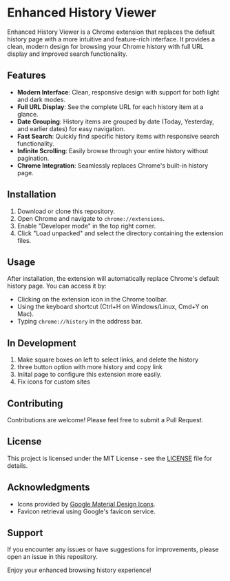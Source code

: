 # Enhanced History Viewer

Enhanced History Viewer is a Chrome extension that replaces the default history page with a more intuitive and feature-rich interface. It provides a clean, modern design for browsing your Chrome history with full URL display and improved search functionality.

## Features

- **Modern Interface**: Clean, responsive design with support for both light and dark modes.
- **Full URL Display**: See the complete URL for each history item at a glance.
- **Date Grouping**: History items are grouped by date (Today, Yesterday, and earlier dates) for easy navigation.
- **Fast Search**: Quickly find specific history items with responsive search functionality.
- **Infinite Scrolling**: Easily browse through your entire history without pagination.
- **Chrome Integration**: Seamlessly replaces Chrome's built-in history page.

## Installation

1. Download or clone this repository.
2. Open Chrome and navigate to `chrome://extensions`.
3. Enable "Developer mode" in the top right corner.
4. Click "Load unpacked" and select the directory containing the extension files.

## Usage

After installation, the extension will automatically replace Chrome's default history page. You can access it by:

- Clicking on the extension icon in the Chrome toolbar.
- Using the keyboard shortcut (Ctrl+H on Windows/Linux, Cmd+Y on Mac).
- Typing `chrome://history` in the address bar.

## In Development

1. Make square boxes on left to select links, and delete the history
2. three button option with more history and copy link
3. Iniital page to configure this extension more easily.
4. Fix icons for custom sites

## Contributing

Contributions are welcome! Please feel free to submit a Pull Request.

## License

This project is licensed under the MIT License - see the [LICENSE](LICENSE) file for details.

## Acknowledgments

- Icons provided by [Google Material Design Icons](https://material.io/resources/icons/).
- Favicon retrieval using Google's favicon service.

## Support

If you encounter any issues or have suggestions for improvements, please open an issue in this repository.

Enjoy your enhanced browsing history experience!

